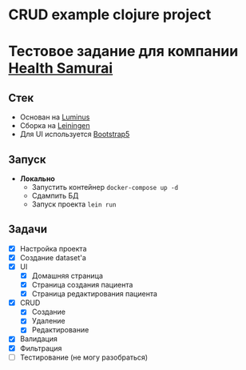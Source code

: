 # CRUD example clojure project

# Тестовое задание для компании [Health Samurai](https://www.health-samurai.io/)

## Стек
- Основан на [Luminus](https://luminusweb.com/)
- Сборка на [Leiningen](https://leiningen.org/)
- Для UI используется [Bootstrap5](https://getbootstrap.com/)

## Запуск
- **Локально**
  - Запустить контейнер `docker-compose up -d`
  - Сдампить БД
  - Запуск проекта `lein run`

## Задачи
- [x] Настройка проекта
- [x] Создание dataset'a
- [x] UI
    - [x] Домашняя страница
    - [x] Страница создания пациента
    - [x] Страница редактирования пациента
- [x] CRUD
    - [x] Создание
    - [x] Удаление
    - [x] Редактирование
- [x] Валидация
- [x] Фильтрация
- [ ] Тестирование (не могу разобраться) 
